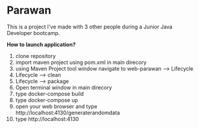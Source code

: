 # Parawan
This is a project I've made with 3 other people during a Junior Java Developer bootcamp.

**How to launch application?**
1. clone repository
2. import maven project using pom.xml in main direcory
3. using Maven Project tool window navigate to web-parawan --> Lifecycle
4. Lifecycle --> clean
5. Lifecycle --> package
6. Open terminal window in main direcory
7. type docker-compose build
8. type docker-compose up
9. open your web browser and type http://localhost:4130/generaterandomdata
10. type http://localhost:4130

